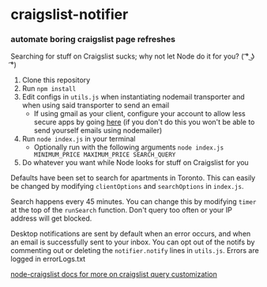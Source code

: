 # craigslist-notifier

### automate boring craigslist page refreshes

Searching for stuff on Craigslist sucks; why not let Node do it for you? ( ͡° ͜ʖ ͡°)

1. Clone this repository
2. Run `npm install`
3. Edit configs in `utils.js` when instantiating nodemail transporter and when using said transporter to send an email
   - If using gmail as your client, configure your account to allow less secure apps by going [here](https://myaccount.google.com/lesssecureapps) (if you don't do this you won't be able to send yourself emails using nodemailer)
4. Run `node index.js` in your terminal
   - Optionally run with the following arguments `node index.js MINIMUM_PRICE MAXIMUM_PRICE SEARCH_QUERY`
5. Do whatever you want while Node looks for stuff on Craigslist for you

Defaults have been set to search for apartments in Toronto. This can easily be changed by modifying `clientOptions` and `searchOptions` in `index.js`.

Search happens every 45 minutes. You can change this by modifying `timer` at the top of the `runSearch` function. Don't query too often or your IP address will get blocked.

Desktop notifications are sent by default when an error occurs, and when an email is successfully sent to your inbox. You can opt out of the notifs by commenting out or deleting the `notifier.notify` lines in `utils.js`. Errors are logged in errorLogs.txt

[node-craigslist docs for more on craigslist query customization](https://www.npmjs.com/package/node-craigslist)
